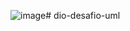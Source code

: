 ![image](https://github.com/arimatos8013/dio-desafio-uml/assets/168245668/b6ee055a-cb01-42d8-9a9a-ec169abd0271)# dio-desafio-uml

